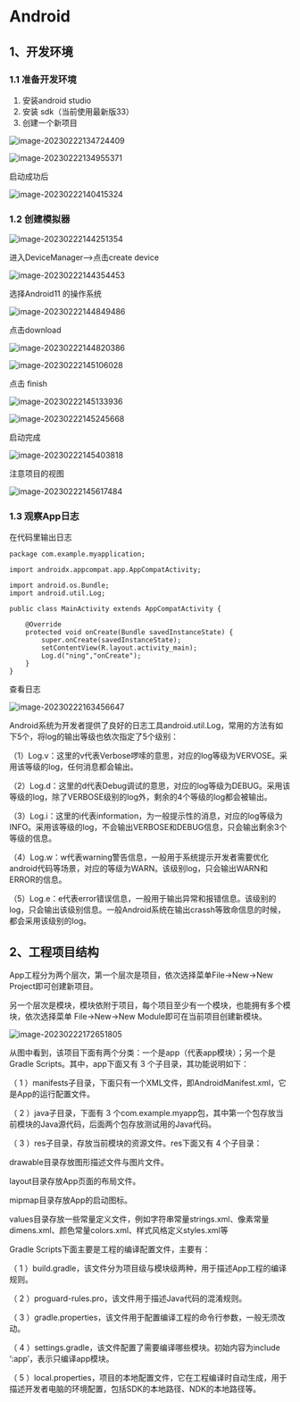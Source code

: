 # Android

## 1、开发环境

### 1.1 准备开发环境

1. 安装android studio
2. 安装 sdk（当前使用最新版33）
3. 创建一个新项目

![image-20230222134724409](https://jiangteddy.oss-cn-shanghai.aliyuncs.com/img2/202302221347550.png)

![image-20230222134955371](https://jiangteddy.oss-cn-shanghai.aliyuncs.com/img2/202302221349434.png)

启动成功后

![image-20230222140415324](https://jiangteddy.oss-cn-shanghai.aliyuncs.com/img2/202302221404375.png)

### 1.2 创建模拟器

![image-20230222144251354](https://jiangteddy.oss-cn-shanghai.aliyuncs.com/img2/202302221442395.png)

进入DeviceManager-->点击create device

![image-20230222144354453](https://jiangteddy.oss-cn-shanghai.aliyuncs.com/img2/202302221443526.png)

选择Android11 的操作系统

![image-20230222144849486](https://jiangteddy.oss-cn-shanghai.aliyuncs.com/img2/202302221448527.png)

点击download

![image-20230222144820386](https://jiangteddy.oss-cn-shanghai.aliyuncs.com/img2/202302221448435.png)

![image-20230222145106028](https://jiangteddy.oss-cn-shanghai.aliyuncs.com/img2/202302221451074.png)

点击 finish

![image-20230222145133936](https://jiangteddy.oss-cn-shanghai.aliyuncs.com/img2/202302221451989.png)

![image-20230222145245668](https://jiangteddy.oss-cn-shanghai.aliyuncs.com/img2/202302221452723.png)

启动完成

![image-20230222145403818](https://jiangteddy.oss-cn-shanghai.aliyuncs.com/img2/202302221454932.png)

注意项目的视图

![image-20230222145617484](https://jiangteddy.oss-cn-shanghai.aliyuncs.com/img2/202302221456521.png)

### 1.3 观察App日志

在代码里输出日志

```
package com.example.myapplication;

import androidx.appcompat.app.AppCompatActivity;

import android.os.Bundle;
import android.util.Log;

public class MainActivity extends AppCompatActivity {

    @Override
    protected void onCreate(Bundle savedInstanceState) {
        super.onCreate(savedInstanceState);
        setContentView(R.layout.activity_main);
        Log.d("ning","onCreate");
    }
}
```

查看日志

![image-20230222163456647](https://jiangteddy.oss-cn-shanghai.aliyuncs.com/img2/202302221635767.png)

Android系统为开发者提供了良好的日志工具android.util.Log，常用的方法有如下5个，将log的输出等级也依次指定了5个级别：

 （1）Log.v：这里的v代表Verbose啰嗦的意思，对应的log等级为VERVOSE。采用该等级的log，任何消息都会输出。

  （2）Log.d：这里的d代表Debug调试的意思，对应的log等级为DEBUG。采用该等级的log，除了VERBOSE级别的log外，剩余的4个等级的log都会被输出。

  （3）Log.i：这里的i代表information，为一般提示性的消息，对应的log等级为INFO。采用该等级的log，不会输出VERBOSE和DEBUG信息，只会输出剩余3个等级的信息。

  （4）Log.w：w代表warning警告信息，一般用于系统提示开发者需要优化android代码等场景，对应的等级为WARN。该级别log，只会输出WARN和ERROR的信息。

  （5）Log.e：e代表error错误信息，一般用于输出异常和报错信息。该级别的log，只会输出该级别信息。一般Android系统在输出crassh等致命信息的时候，都会采用该级别的log。



## 2、工程项目结构

App工程分为两个层次，第一个层次是项目，依次选择菜单File→New→New Project即可创建新项目。

另一个层次是模块，模块依附于项目，每个项目至少有一个模块，也能拥有多个模块，依次选择菜单 File→New→New Module即可在当前项目创建新模块。

![image-20230222172651805](https://jiangteddy.oss-cn-shanghai.aliyuncs.com/img2/202302221726846.png)

从图中看到，该项目下面有两个分类：一个是app（代表app模块）；另一个是Gradle Scripts。其中，app下面又有 3 个子目录，其功能说明如下：

（ 1 ）manifests子目录，下面只有一个XML文件，即AndroidManifest.xml，它是App的运行配置文件。

（ 2 ）java子目录，下面有 3 个com.example.myapp包，其中第一个包存放当前模块的Java源代码，后面两个包存放测试用的Java代码。

（ 3 ）res子目录，存放当前模块的资源文件。res下面又有 4 个子目录：

drawable目录存放图形描述文件与图片文件。

layout目录存放App页面的布局文件。

mipmap目录存放App的启动图标。

values目录存放一些常量定义文件，例如字符串常量strings.xml、像素常量dimens.xml、颜色常量colors.xml、样式风格定义styles.xml等

Gradle Scripts下面主要是工程的编译配置文件，主要有：

（ 1 ）build.gradle，该文件分为项目级与模块级两种，用于描述App工程的编译规则。

（ 2 ）proguard-rules.pro，该文件用于描述Java代码的混淆规则。

（ 3 ）gradle.properties，该文件用于配置编译工程的命令行参数，一般无须改动。

（ 4 ）settings.gradle，该文件配置了需要编译哪些模块。初始内容为include ‘:app’，表示只编译app模块。

（ 5 ）local.properties，项目的本地配置文件，它在工程编译时自动生成，用于描述开发者电脑的环境配置，包括SDK的本地路径、NDK的本地路径等。


